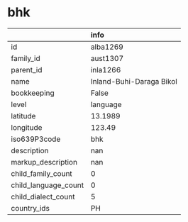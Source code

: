 # bhk
|                      | info                     |
|:---------------------|:-------------------------|
| id                   | alba1269                 |
| family_id            | aust1307                 |
| parent_id            | inla1266                 |
| name                 | Inland-Buhi-Daraga Bikol |
| bookkeeping          | False                    |
| level                | language                 |
| latitude             | 13.1989                  |
| longitude            | 123.49                   |
| iso639P3code         | bhk                      |
| description          | nan                      |
| markup_description   | nan                      |
| child_family_count   | 0                        |
| child_language_count | 0                        |
| child_dialect_count  | 5                        |
| country_ids          | PH                       |